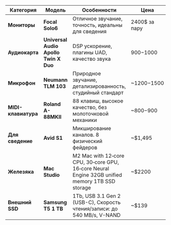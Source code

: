 | **Категория**               | **Модель**                      | **Особенности**                                        | **Цена**          |
|-----------------------------|---------------------------------|--------------------------------------------------------|-------------------|
| **Мониторы**                 | **Focal Solo6**              | Отличное звучание, точность, идеальны для сведения     | 2400$ за пару |
| **Аудиокарта**           | **Universal Audio Apollo Twin X Duo** | DSP ускорение, плагины UAD, качество звука              | $900-$1000        |
| **Микрофон**                 | **Neumann TLM 103**             | Природное звучание, детализированность, студийный стандарт | ~$1200-$1500      |
| **MIDI-клавиатура**          | **Roland A-88MKII**             | 88 клавиш, высокое качество, без молоточковой механики | ~$800-$900        |
| **Для сведение**          | **Avid S1**             | Микширование каналов. 8 физический фейдеров | ~$1,495        |
| **Железяка**          | **Mac Studio**             | M2 Mac with 12‑core CPU, 30‑core GPU, 16‑core Neural Engine 32GB unified memory 1TB SSD storage | ~$2200        |
| **Внешний SSD** | **Samsung T5 1 TB** | 1Tb, USB 3.1 Gen 2 (USB-C), Скорость чтения/записи: до 540 MB/s, V-NAND | ~$139 | 
